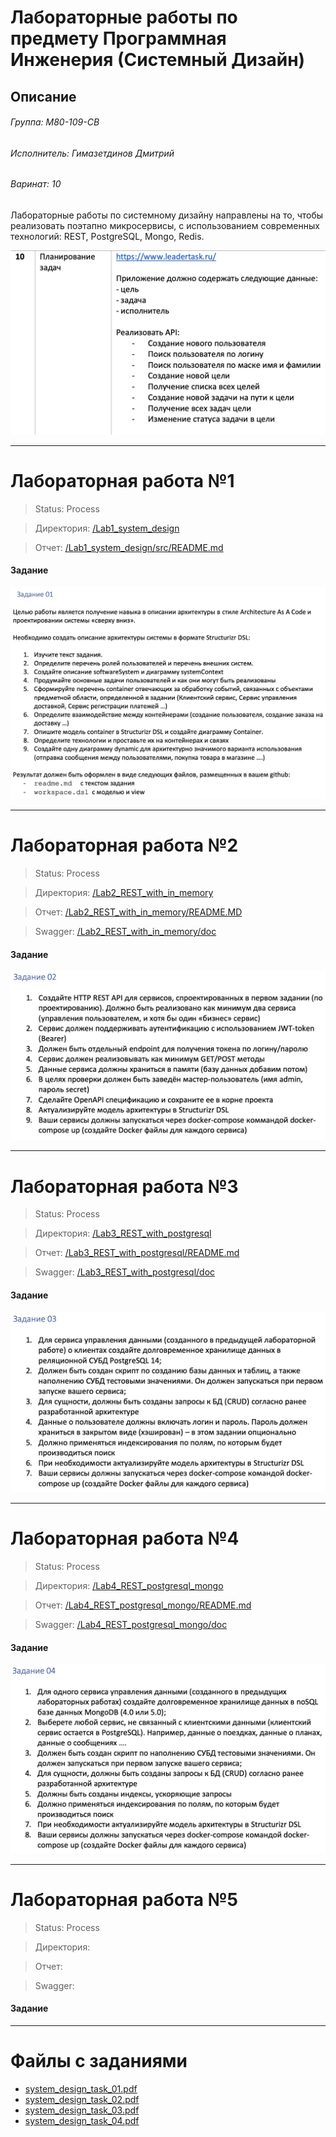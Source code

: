 # Лабораторные работы по предмету Программная Инженерия (Системный Дизайн)

## Описание

###### Группа: М80-109-СВ
###### Исполнитель: Гимазетдинов Дмитрий
###### Варинат: 10

Лабораторные работы по системному дизайну направлены на то, чтобы реализовать поэтапно микросервисы, с использованием современных технологий: REST, PostgreSQL, Mongo, Redis.

![variant](./materials/img/variant.png)

---

# Лабораторная работа №1

> Status: Process

> Директория: [/Lab1_system_design](./Lab1_system_design/)

> Отчет: [/Lab1_system_design/src/README.md](./Lab1_system_design/src/README.md)

#### Задание

![lab1](./materials/img/lab1/task.png)

---

# Лабораторная работа №2

> Status: Process

> Директория: [/Lab2_REST_with_in_memory](./Lab2_REST_with_in_memory/)

> Отчет: [/Lab2_REST_with_in_memory/README.MD](./Lab2_REST_with_in_memory/README.MD)

> Swagger: [/Lab2_REST_with_in_memory/doc](./Lab2_REST_with_in_memory/doc/)

#### Задание

![lab2](./materials/img/lab2/task.png)

---

# Лабораторная работа №3

> Status: Process

> Директория: [/Lab3_REST_with_postgresql](./Lab3_REST_with_postgresql/)

> Отчет: [/Lab3_REST_with_postgresql/README.md](./Lab3_REST_with_postgresql/README.md)

> Swagger: [/Lab3_REST_with_postgresql/doc](./Lab3_REST_with_postgresql/doc/)

#### Задание

![lab3](./materials/img/lab3/task.png)

---

# Лабораторная работа №4

> Status: Process

> Директория: [/Lab4_REST_postgresql_mongo](./Lab4_REST_postgresql_mongo/)

> Отчет: [/Lab4_REST_postgresql_mongo/README.md](./Lab4_REST_postgresql_mongo/README.md)

> Swagger: [/Lab4_REST_postgresql_mongo/doc](./Lab4_REST_postgresql_mongo/doc/)

#### Задание

![lab4](./materials/img/lab4/task.png)

---

# Лабораторная работа №5

> Status: Process

> Директория:

> Отчет: 

> Swagger: 

#### Задание

---

# Файлы с заданиями

- [system_design_task_01.pdf](./materials/tasks/system_design_task_01.pdf)
- [system_design_task_02.pdf](./materials/tasks/system_design_task_02.pdf)
- [system_design_task_03.pdf](./materials/tasks/system_design_task_03.pdf)
- [system_design_task_04.pdf](./materials/tasks/system_design_task_04.pdf)